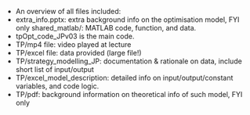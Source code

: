- An overview of all files included:
- extra_info.pptx: extra background info on the optimisation model, FYI only
shared_matlab/: MATLAB code, function, and data.
- tpOpt_code_JPv03 is the main code.
- TP/mp4 file: video played at lecture
- TP/excel file: data provided (large file!)
- TP/strategy_modelling_JP: documentation & rationale on data, include short list of input/output
- TP/excel_model_description: detailed info on input/output/constant variables, and code logic.
- TP/pdf: background information on theoretical info of such model, FYI only